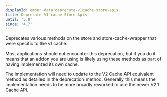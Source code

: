 ```yaml
---
displayId: ember-data:deprecate-v1cache-store-apis
title: Deprecate V1 cache Store Apis
until: '5.0'
since: '4.7'
---
```


Deprecates various methods on the store and store-cache-wrapper that were specific to the v1 cache.

Most applications should not encounter this deprecation, but if you do it means that an addon you are using is likely using these methods as part of having implemented its own cache.

The implementation will need to update to the V2 Cache API equivalent method as detailed in the deprecation method. Generally this means the implementation needs to be more broadly reworked to use the newer V2.1 Cache API.
